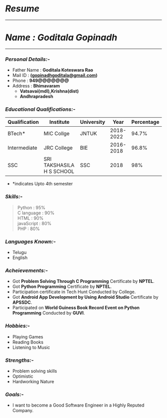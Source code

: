 # *Resume*
------------------------------------------------
# *Name : Goditala Gopinadh*
------------------------------------------------
### *Personal Details:-*
  - Father Name : **Goditala Koteswara Rao**<br>
  - Mail ID : **(gopinadhgoditala@gmail.com)**<br>
  - Phone : **949@@@@@@@**<br>
  - Address : **Bhimavaram**<br>
     - **Vatsavai(mdl),Krishna(dist)**
     - **Andhrapradesh**
   

### *Educational Qualifications:-*


|Qualification | Institute                | University | Year     | Percentage|
|---|---|---|---|---|
BTech*        |MIC Collge                |JNTUK       | 2018-2022| 94.7%
Intermediate  |JRC College               |BIE         | 2016-2018| 96.8%
SSC           |SRI TAKSHASILA H S SCHOOL |SSC         | 2018     | 98%
* *indicates Upto 4th semester

### *Skills:-*
> Python : 95% <br>
> C language : 90% <br>
> HTML : 90% <br>
> javaScript : 80% <br>
> PHP : 80% 

### *Languages Known:-*
  - Telugu
  - English
  
### *Acheievements:-*
  - Got **Problem Solving Through C Programming** Certificate by **NPTEL**.
  - Got **Python Programming** Certificate by **NPTEL**.
  - Participation certificate in Tech Hunt Conducted by College.
  - Got **Android App Development by Using Android Studio** Certificate by **APSSDC**.
  - Participated on **World Guiness Book Record Event on Python Programming** Conducted by **GUVI**.
  
### *Hobbies:-*
  - Playing Games
  - Reading Books
  - Listening to Music

### *Strengths:-*
  - Problem solving skills
  - Optimistic
  - Hardworking Nature
  
### *Goals:-*
  - I want to become a Good Software Engineer in a Highly Reputed Company.

